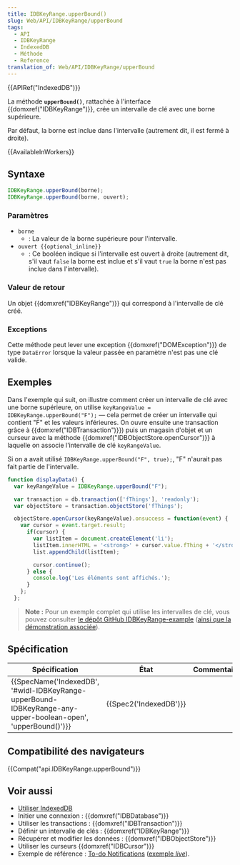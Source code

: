 ```yaml
---
title: IDBKeyRange.upperBound()
slug: Web/API/IDBKeyRange/upperBound
tags:
  - API
  - IDBKeyRange
  - IndexedDB
  - Méthode
  - Reference
translation_of: Web/API/IDBKeyRange/upperBound
---
```

{{APIRef("IndexedDB")}}

La méthode **`upperBound()`**, rattachée à l'interface  {{domxref("IDBKeyRange")}}, crée un intervalle de clé avec une borne supérieure.

Par défaut, la borne est inclue dans l'intervalle (autrement dit, il est fermé à droite).

{{AvailableInWorkers}}

## Syntaxe

```js
IDBKeyRange.upperBound(borne);
IDBKeyRange.upperBound(borne, ouvert);
```

### Paramètres

- `borne`
  - : La valeur de la borne supérieure pour l'intervalle.
- `ouvert {{optional_inline}}`
  - : Ce booléen indique si l'intervalle est ouvert à droite (autrement dit, s'il vaut `false` la borne est inclue et s'il vaut `true` la borne n'est pas inclue dans l'intervalle).

### Valeur de retour

Un objet {{domxref("IDBKeyRange")}} qui correspond à l'intervalle de clé créé.

### Exceptions

Cette méthode peut lever une exception {{domxref("DOMException")}} de type `DataError` lorsque la valeur passée en paramètre n'est pas une clé valide.

## Exemples

Dans l'exemple qui suit, on illustre comment créer un intervalle de clé avec une borne supérieure, on utilise `keyRangeValue = IDBKeyRange.upperBound("F");` — cela permet de créer un intervalle qui contient "F" et les valeurs inférieures. On ouvre ensuite une transaction grâce à {{domxref("IDBTransaction")}}) puis un magasin d'objet et un curseur avec la méthode {{domxref("IDBObjectStore.openCursor")}} à laquelle on associe l'intervalle de clé `keyRangeValue`.

Si on a avait utilisé `IDBKeyRange.upperBound("F", true);`, "F" n'aurait pas fait partie de l'intervalle.

```js
function displayData() {
  var keyRangeValue = IDBKeyRange.upperBound("F");

  var transaction = db.transaction(['fThings'], 'readonly');
  var objectStore = transaction.objectStore('fThings');

  objectStore.openCursor(keyRangeValue).onsuccess = function(event) {
    var cursor = event.target.result;
      if(cursor) {
        var listItem = document.createElement('li');
        listItem.innerHTML = '<strong>' + cursor.value.fThing + '</strong>, ' + cursor.value.fRating;
        list.appendChild(listItem);

        cursor.continue();
      } else {
        console.log('Les éléments sont affichés.');
      }
    };
  };
```

> **Note :** Pour un exemple complet qui utilise les intervalles de clé, vous pouvez consulter [le dépôt GitHub IDBKeyRange-example](https://github.com/mdn/IDBKeyRange-example) ([ainsi que la démonstration associée](https://mdn.github.io/IDBKeyRange-example/)).

## Spécification

| Spécification                                                                                                                                    | État                         | Commentaires |
| ------------------------------------------------------------------------------------------------------------------------------------------------ | ---------------------------- | ------------ |
| {{SpecName('IndexedDB', '#widl-IDBKeyRange-upperBound-IDBKeyRange-any-upper-boolean-open', 'upperBound()')}} | {{Spec2('IndexedDB')}} |              |

## Compatibilité des navigateurs

{{Compat("api.IDBKeyRange.upperBound")}}

## Voir aussi

- [Utiliser IndexedDB](/fr/docs/Web/API/API_IndexedDB/Using_IndexedDB)
- Initier une connexion : {{domxref("IDBDatabase")}}
- Utiliser les transactions : {{domxref("IDBTransaction")}}
- Définir un intervalle de clés : {{domxref("IDBKeyRange")}}
- Récupérer et modifier les données : {{domxref("IDBObjectStore")}}
- Utiliser les curseurs {{domxref("IDBCursor")}}
- Exemple de référence : [To-do Notifications](https://github.com/mdn/to-do-notifications/tree/gh-pages) ([exemple _live_](https://mdn.github.io/to-do-notifications/)).
